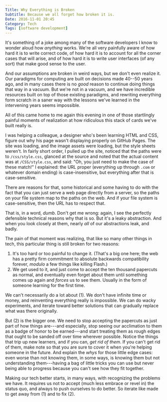 ```yaml
---
Title: Why Everything is Broken
Subtitle: Because we all forget how broken it is.
Date: 2016-11-01 20:45
Category: Tech
Tags: [software development]
---
```


It's something of a joke among many of the software developers I know to wonder aloud how *anything* works. We're all very painfully aware of how hard it is to write correct code, of how hard it is to account for all the corner cases that will arise, and of how hard it is to write user interfaces (of any sort) that make good sense to the user.

And our assumptions are broken in weird ways, but we don't even realize it. Our paradigms for computing are built on decisions made 40--50 years ago, and in many cases there is no *good* reason to continue doing things that way in a vacuum. But we're not in a vacuum, and we have incredible resources built on top of those existing paradigms, and rewriting everything form scratch in a saner way with the lessons we've learned in the intervening years seems impossible.

All of this came home to me again this evening in one of those startlingly painful moments of realization at how ridiculous this stack of cards we've built really is.

I was helping a colleague, a designer who's been learning HTML and CSS, figure out why his page wasn't displaying properly on GitHub Pages. The site was loading, and the image assets were loading, but the style sheets weren't. In fairly short order, I pulled up the site, noticed that the paths were to `/css/style.css`, glanced at the source and noted that the actual content was at `/CSS/style.css`, and said: "Oh, you just need to make the case of these match!" I explained: the URL proper (everything up through `.com` or whatever domain ending) is case-insensitive, but everything after that is case-sensitive.

There are reasons for that, some historical and some having to do with the fact that you can just serve a web page directly from a server, so the paths on your file system map to the paths on the web. And if your file system is case-sensitive, then the URL has to respect that.

That is, in a word, *dumb*. Don't get me wrong: again, I see the perfectly defensible technical reasons why that is so. But it's a leaky abstraction. And when you look closely at them, nearly *all* of our abstractions leak, and badly.

The pain of that moment was realizing, that like so many other things in tech, this particular thing is still broken for two reasons:

1. It's too hard or too painful to change it. (That's a big one here; the web has a pretty firm commitment to absolute backwards compatibility forever, _modulo_ a few things like killing Flash.)
2. We get used to it, and just come to accept the ten thousand papercuts as normal, and eventually even forget about them until something comes up again and *forces* us to see them. Usually in the form of someone learning for the first time.

We can't necessarily do a lot about (1). We don't have infinite time or money, and reinventing everything really is impossible. We can do wacky experiments, and iterate toward better solutions that can gradually replace what was there originally.

But (2) is the bigger one. We need to stop accepting the papercuts as just part of how things are---and especially, stop seeing our acclimation to them as a badge of honor to be earned---and start treating them as rough edges that ought to be sanded off over time wherever possible. Notice the things that trip up new learners, and if you can, *get rid of them*. If you can't get rid of them, make note so that you are sure to cover it when you're helping someone in the future. And explain the *whys* for those little edge cases: even worse than not knowing them, in some ways, is knowing them but not understanding them---having a bag of little tricks you can use but never being able to progress because you can't see how they fit together.

Making our tech better starts, in many ways, with recognizing the problems we have. It requires us not to accept (much less embrace or revel in) the status quo, and always to push ourselves to do better. So iterate like made to get away from (1) and to fix (2).
